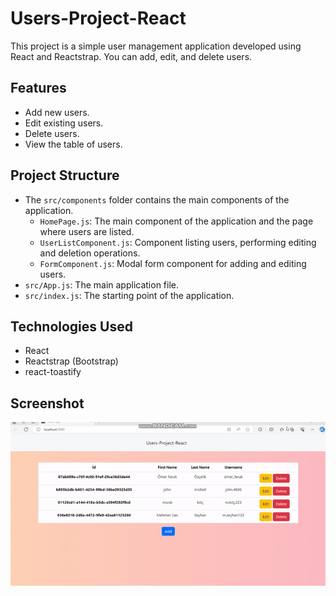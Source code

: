 <h1>Users-Project-React</h1>

This project is a simple user management application developed using React and Reactstrap. You can add, edit, and delete users.

<h2>Features</h2>

- Add new users.
- Edit existing users.
- Delete users.
- View the table of users.

<h2>Project Structure</h2>

- The `src/components` folder contains the main components of the application.
  - `HomePage.js`: The main component of the application and the page where users are listed.
  - `UserListComponent.js`: Component listing users, performing editing and deletion operations.
  - `FormComponent.js`: Modal form component for adding and editing users.
- `src/App.js`: The main application file.
- `src/index.js`: The starting point of the application.

<h2>Technologies Used</h2>

- React
- Reactstrap (Bootstrap)
- react-toastify

<h2>Screenshot</h2>

![Screenshot](/users%20project.gif)
